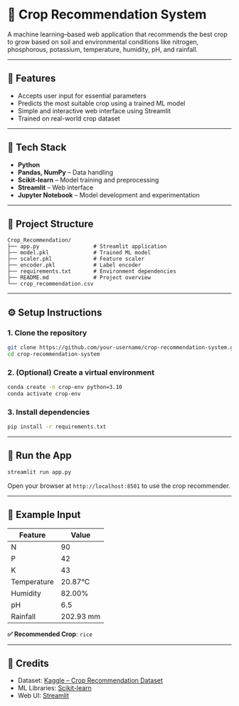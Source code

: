 # 🌾 Crop Recommendation System

A machine learning–based web application that recommends the best crop to grow based on soil and environmental conditions like nitrogen, phosphorous, potassium, temperature, humidity, pH, and rainfall.

---

## 📌 Features

- Accepts user input for essential parameters
- Predicts the most suitable crop using a trained ML model
- Simple and interactive web interface using Streamlit
- Trained on real-world crop dataset

---

## 🧪 Tech Stack

- **Python**
- **Pandas, NumPy** – Data handling
- **Scikit-learn** – Model training and preprocessing
- **Streamlit** – Web interface
- **Jupyter Notebook** – Model development and experimentation

---

## 📁 Project Structure

```
Crop_Recommendation/
├── app.py                 # Streamlit application
├── model.pkl              # Trained ML model
├── scaler.pkl             # Feature scaler
├── encoder.pkl            # Label encoder
├── requirements.txt       # Environment dependencies
├── README.md              # Project overview
└── crop_recommendation.csv
```

---

## ⚙️ Setup Instructions

### 1. Clone the repository

```bash
git clone https://github.com/your-username/crop-recommendation-system.git
cd crop-recommendation-system
```

### 2. (Optional) Create a virtual environment

```bash
conda create -n crop-env python=3.10
conda activate crop-env
```

### 3. Install dependencies

```bash
pip install -r requirements.txt
```

---

## 🚀 Run the App

```bash
streamlit run app.py
```

Open your browser at `http://localhost:8501` to use the crop recommender.

---

## 📌 Example Input

| Feature     | Value     |
|-------------|-----------|
| N           | 90        |
| P           | 42        |
| K           | 43        |
| Temperature | 20.87°C   |
| Humidity    | 82.00%    |
| pH          | 6.5       |
| Rainfall    | 202.93 mm |

**✅ Recommended Crop**: `rice`

---

## 🙌 Credits

- Dataset: [Kaggle – Crop Recommendation Dataset](https://www.kaggle.com/datasets/atharvaingle/crop-recommendation-dataset)
- ML Libraries: [Scikit-learn](https://scikit-learn.org/)
- Web UI: [Streamlit](https://streamlit.io/)
